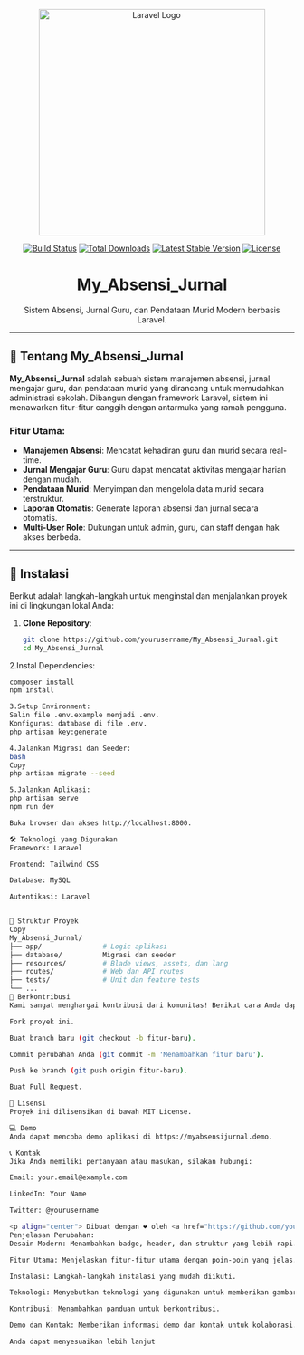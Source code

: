 <p align="center">
  <a href="https://laravel.com" target="_blank">
    <img src="https://raw.githubusercontent.com/laravel/art/master/logo-lockup/5%20SVG/2%20CMYK/1%20Full%20Color/laravel-logolockup-cmyk-red.svg" width="400" alt="Laravel Logo">
  </a>
</p>

<p align="center">
  <a href="https://github.com/yourusername/My_Absensi_Jurnal/actions"><img src="https://github.com/yourusername/My_Absensi_Jurnal/workflows/Build/badge.svg" alt="Build Status"></a>
  <a href="https://packagist.org/packages/laravel/framework"><img src="https://img.shields.io/packagist/dt/laravel/framework" alt="Total Downloads"></a>
  <a href="https://packagist.org/packages/laravel/framework"><img src="https://img.shields.io/packagist/v/laravel/framework" alt="Latest Stable Version"></a>
  <a href="https://opensource.org/licenses/MIT"><img src="https://img.shields.io/badge/license-MIT-brightgreen" alt="License"></a>
</p>

<h1 align="center">My_Absensi_Jurnal</h1>

<p align="center">
  Sistem Absensi, Jurnal Guru, dan Pendataan Murid Modern berbasis Laravel.
</p>

---

## 📝 Tentang My_Absensi_Jurnal

**My_Absensi_Jurnal** adalah sebuah sistem manajemen absensi, jurnal mengajar guru, dan pendataan murid yang dirancang untuk memudahkan administrasi sekolah. Dibangun dengan framework Laravel, sistem ini menawarkan fitur-fitur canggih dengan antarmuka yang ramah pengguna.

### Fitur Utama:
- **Manajemen Absensi**: Mencatat kehadiran guru dan murid secara real-time.
- **Jurnal Mengajar Guru**: Guru dapat mencatat aktivitas mengajar harian dengan mudah.
- **Pendataan Murid**: Menyimpan dan mengelola data murid secara terstruktur.
- **Laporan Otomatis**: Generate laporan absensi dan jurnal secara otomatis.
- **Multi-User Role**: Dukungan untuk admin, guru, dan staff dengan hak akses berbeda.

---

## 🚀 Instalasi

Berikut adalah langkah-langkah untuk menginstal dan menjalankan proyek ini di lingkungan lokal Anda:

1. **Clone Repository**:
   ```bash
   git clone https://github.com/yourusername/My_Absensi_Jurnal.git
   cd My_Absensi_Jurnal

2.Instal Dependencies:
   ```bash
  composer install
  npm install

3.Setup Environment:
  Salin file .env.example menjadi .env.
  Konfigurasi database di file .env.
  php artisan key:generate

4.Jalankan Migrasi dan Seeder:
  bash
  Copy
  php artisan migrate --seed

5.Jalankan Aplikasi:
  php artisan serve
  npm run dev

Buka browser dan akses http://localhost:8000.

🛠 Teknologi yang Digunakan
Framework: Laravel

Frontend: Tailwind CSS 

Database: MySQL 

Autentikasi: Laravel 


📂 Struktur Proyek
Copy
My_Absensi_Jurnal/
├── app/               # Logic aplikasi
├── database/          Migrasi dan seeder
├── resources/         # Blade views, assets, dan lang
├── routes/            # Web dan API routes
├── tests/             # Unit dan feature tests
└── ...
🤝 Berkontribusi
Kami sangat menghargai kontribusi dari komunitas! Berikut cara Anda dapat berkontribusi:

Fork proyek ini.

Buat branch baru (git checkout -b fitur-baru).

Commit perubahan Anda (git commit -m 'Menambahkan fitur baru').

Push ke branch (git push origin fitur-baru).

Buat Pull Request.

📜 Lisensi
Proyek ini dilisensikan di bawah MIT License.

💻 Demo
Anda dapat mencoba demo aplikasi di https://myabsensijurnal.demo.

📞 Kontak
Jika Anda memiliki pertanyaan atau masukan, silakan hubungi:

Email: your.email@example.com

LinkedIn: Your Name

Twitter: @yourusername

<p align="center"> Dibuat dengan ❤️ oleh <a href="https://github.com/yourusername">KAshva</a> </p> ```
Penjelasan Perubahan:
Desain Modern: Menambahkan badge, header, dan struktur yang lebih rapi.

Fitur Utama: Menjelaskan fitur-fitur utama dengan poin-poin yang jelas.

Instalasi: Langkah-langkah instalasi yang mudah diikuti.

Teknologi: Menyebutkan teknologi yang digunakan untuk memberikan gambaran teknis.

Kontribusi: Menambahkan panduan untuk berkontribusi.

Demo dan Kontak: Memberikan informasi demo dan kontak untuk kolaborasi.

Anda dapat menyesuaikan lebih lanjut
